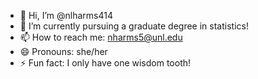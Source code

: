 - 👋 Hi, I’m @nlharms414
- 🌱 I’m currently pursuing a graduate degree in statistics!
- 📫 How to reach me: nharms5@unl.edu
- 😄 Pronouns: she/her
- ⚡ Fun fact: I only have one wisdom tooth!

<!---
nlharms414/nlharms414 is a ✨ special ✨ repository because its `README.md` (this file) appears on your GitHub profile.
You can click the Preview link to take a look at your changes.
--->
